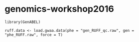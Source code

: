 # genomics-workshop2016



```{r }
library(GenABEL)

ruff.data <- load.gwaa.data(phe = "gen_RUFF_qc.raw", gen = "phe_RUFF.raw", force = T)
```
